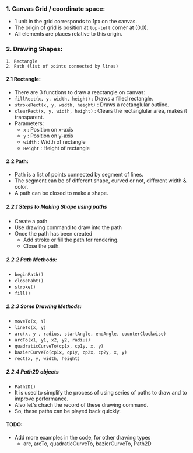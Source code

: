 ### 1. Canvas Grid / coordinate space:
- 1 unit in the grid corresponds to 1px on the canvas.
- The origin of grid is position at `top-left` corner at (0,0).
- All elements are places relative to this origin.

### 2. Drawing Shapes:
    1. Rectangle
    2. Path (list of points connected by lines)

#### 2.1 Rectangle:
- There are 3 functions to draw a reactangle on canvas:
- `fillRect(x, y, width, height)` : Draws a filled rectangle.
- `strokeRect(x, y, width, height)` : Draws a rectanglular outline.
- `clearRect(x, y, width, height)` : Clears the rectanglular area, makes it transparent.
- Parameters:
    - `x` : Position on x-axis
    - `y` : Position on y-axis
    - `width` : Width of rectangle
    - `Height` : Height of rectangle


#### 2.2 Path:
- Path is a list of points connected by segment of lines.
- The segment can be of different shape, curved or not, different width & color.
- A path can be closed to make a shape.

##### 2.2.1 Steps to Making Shape using paths
- Create a path
- Use drawing command to draw into the path
- Once the path has been created
    - Add stroke or fill the path for rendering.
    - Close the path.


##### 2.2.2 Path Methods: 
- `beginPath()`
- `closePaht()`
- `stroke()`
- `fill()`

##### 2.2.3 Some Drawing Methods:
- `moveTo(x, Y)`
- `lineTo(x, y)`
- `arc(x, y , radius, startAngle, endAngle, counterClockwise)`
- `arcTo(x1, y1, x2, y2, radius)`
- `quadraticCurveTo(cp1x, cp1y, x, y)`
- `bazierCurveTo(cp1x, cp1y, cp2x, cp2y, x, y)`
- `rect(x, y, width, height)`


##### 2.2.4 Path2D objects
- `Path2D()`
- It is used to simplify the process of using series of paths to draw and to improve performance.
- Also let's chach the record of these drawing command.
- So, these paths can be played back quickly.


#### TODO:
- Add more examples in the code, for other drawing types
    - arc, arcTo, quadraticCurveTo, bazierCurveTo, Path2D

















